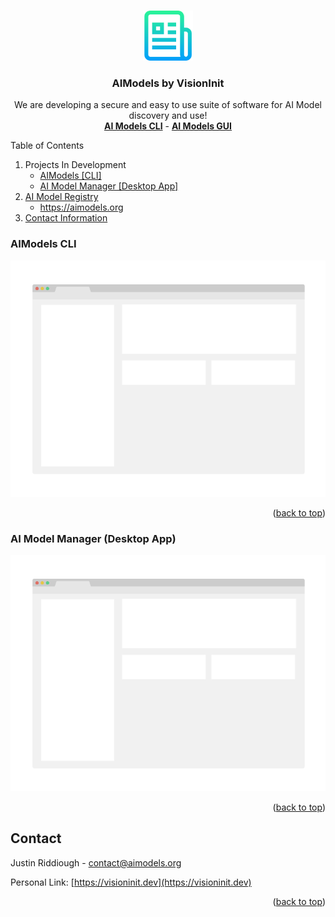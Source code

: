 <!-- Improved compatibility of back to top link: See: https://github.com/othneildrew/Best-README-Template/pull/73 -->
<a name="readme-top"></a>

<!-- PROJECT SHIELDS -->
<!--
*** I'm using markdown "reference style" links for readability.
*** Reference links are enclosed in brackets [ ] instead of parentheses ( ).
*** See the bottom of this document for the declaration of the reference variables
*** for contributors-url, forks-url, etc. This is an optional, concise syntax you may use.
*** https://www.markdownguide.org/basic-syntax/#reference-style-links
-->

<!-- PROJECT LOGO -->
<br />
<div align="center">
  <a href="https://github.com/visioninit">
    <img src="images/logo.png" alt="Logo" width="80" height="80">
  </a>

<h3 align="center">AIModels by VisionInit</h3>
  <p align="center">
    We are developing a secure and easy to use suite of software for AI Model discovery and use!
    <br />
    <a href="https://github.com/visioninit/ai-models-cli"><strong>AI Models CLI</strong></a> - 
    <a href="https://github.com/visioninit/ai-model-manager"><strong>AI Models GUI</strong></a>
  </p>
</div>

<!-- TABLE OF CONTENTS -->
  <summary>Table of Contents</summary>
  <ol>
    <li>
        Projects In Development
      <ul>
        <li><a href="#aimodels-cli">AIModels [CLI]</a></li>
        <li><a href="#ai-model-manager-desktop-app">AI Model Manager [Desktop App]</a></li>
      </ul>
    </li>
    <li>
      <a href="#getting-started">AI Model Registry</a>
      <ul>
        <li><a href="#prerequisites">https://aimodels.org</a></li>
      </ul>
    </li>
    <li>
      <a href="#contact">Contact Information</a>
    </li> 
  </ol>

<!-- CLI -->
### AIModels CLI

[![Product Name Screen Shot][product-screenshot]](https://aimodels.org)

<p align="right">(<a href="#readme-top">back to top</a>)</p>

<!-- DESKTOP APP -->
### AI Model Manager (Desktop App)

[![Product Name Screen Shot][product-screenshot]](https://aimodels.org)

<p align="right">(<a href="#readme-top">back to top</a>)</p>

<!-- CONTACT -->
## Contact

Justin Riddiough - contact@aimodels.org

Personal Link: [https://visioninit.dev](https://visioninit.dev)

<p align="right">(<a href="#readme-top">back to top</a>)</p>


<!-- MARKDOWN LINKS & IMAGES -->
<!-- https://www.markdownguide.org/basic-syntax/#reference-style-links -->
[contributors-shield]: https://img.shields.io/github/contributors/github_username/repo_name.svg?style=for-the-badge
[contributors-url]: https://github.com/github_username/repo_name/graphs/contributors
[forks-shield]: https://img.shields.io/github/forks/github_username/repo_name.svg?style=for-the-badge
[forks-url]: https://github.com/github_username/repo_name/network/members
[stars-shield]: https://img.shields.io/github/stars/github_username/repo_name.svg?style=for-the-badge
[stars-url]: https://github.com/github_username/repo_name/stargazers
[issues-shield]: https://img.shields.io/github/issues/github_username/repo_name.svg?style=for-the-badge
[issues-url]: https://github.com/github_username/repo_name/issues
[license-shield]: https://img.shields.io/github/license/github_username/repo_name.svg?style=for-the-badge
[license-url]: https://github.com/github_username/repo_name/blob/master/LICENSE.txt
[linkedin-shield]: https://img.shields.io/badge/-LinkedIn-black.svg?style=for-the-badge&logo=linkedin&colorB=555
[linkedin-url]: https://linkedin.com/in/linkedin_username
[product-screenshot]: images/screenshot.png
[Next.js]: https://img.shields.io/badge/next.js-000000?style=for-the-badge&logo=nextdotjs&logoColor=white
[Next-url]: https://nextjs.org/
[React.js]: https://img.shields.io/badge/React-20232A?style=for-the-badge&logo=react&logoColor=61DAFB
[React-url]: https://reactjs.org/
[Vue.js]: https://img.shields.io/badge/Vue.js-35495E?style=for-the-badge&logo=vuedotjs&logoColor=4FC08D
[Vue-url]: https://vuejs.org/
[Angular.io]: https://img.shields.io/badge/Angular-DD0031?style=for-the-badge&logo=angular&logoColor=white
[Angular-url]: https://angular.io/
[Svelte.dev]: https://img.shields.io/badge/Svelte-4A4A55?style=for-the-badge&logo=svelte&logoColor=FF3E00
[Svelte-url]: https://svelte.dev/
[Laravel.com]: https://img.shields.io/badge/Laravel-FF2D20?style=for-the-badge&logo=laravel&logoColor=white
[Laravel-url]: https://laravel.com
[Bootstrap.com]: https://img.shields.io/badge/Bootstrap-563D7C?style=for-the-badge&logo=bootstrap&logoColor=white
[Bootstrap-url]: https://getbootstrap.com
[JQuery.com]: https://img.shields.io/badge/jQuery-0769AD?style=for-the-badge&logo=jquery&logoColor=white
[JQuery-url]: https://jquery.com 
